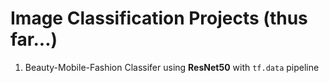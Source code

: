 # Image Classification Projects (thus far...)

1. Beauty-Mobile-Fashion Classifer using **ResNet50** with `tf.data` pipeline

